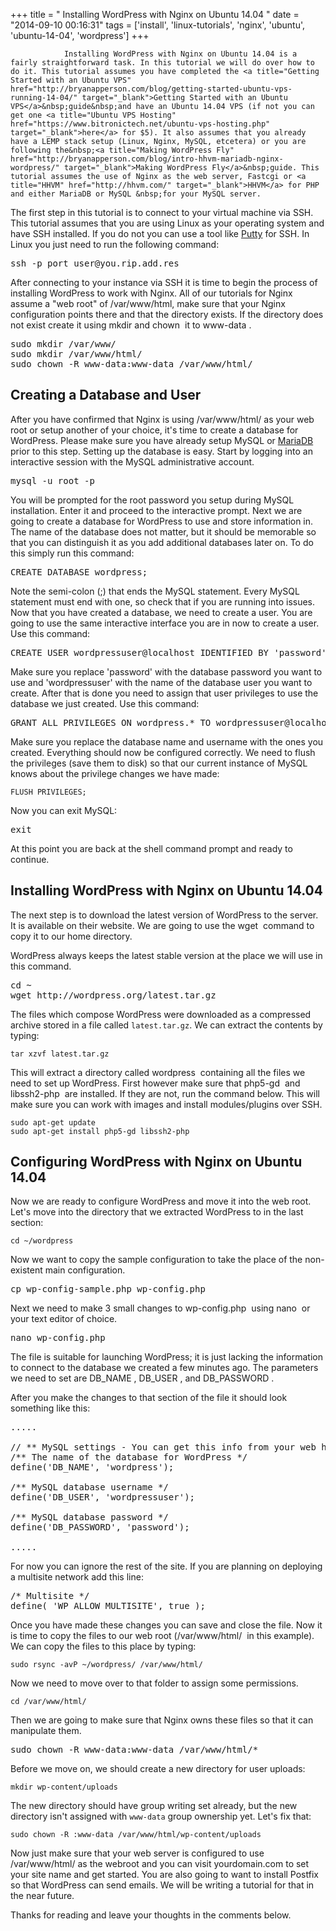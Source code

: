 +++
title = "				Installing WordPress with Nginx on Ubuntu 14.04		"
date = "2014-09-10 00:16:31"
tags = ['install', 'linux-tutorials', 'nginx', 'ubuntu', 'ubuntu-14-04', 'wordpress']
+++

    			Installing WordPress with Nginx on Ubuntu 14.04 is a fairly straightforward task. In this tutorial we will do over how to do it. This tutorial assumes you have completed the <a title="Getting Started with an Ubuntu VPS" href="http://bryanapperson.com/blog/getting-started-ubuntu-vps-running-14-04/" target="_blank">Getting Started with an Ubuntu VPS</a>&nbsp;guide&nbsp;and have an Ubuntu 14.04 VPS (if not you can get one <a title="Ubuntu VPS Hosting" href="https://www.bitronictech.net/ubuntu-vps-hosting.php" target="_blank">here</a> for $5). It also assumes that you already have a LEMP stack setup (Linux, Nginx, MySQL, etcetera) or you are following the&nbsp;<a title="Making WordPress Fly" href="http://bryanapperson.com/blog/intro-hhvm-mariadb-nginx-wordpress/" target="_blank">Making WordPress Fly</a>&nbsp;guide. This tutorial assumes the use of Nginx as the web server, Fastcgi or <a title="HHVM" href="http://hhvm.com/" target="_blank">HHVM</a> for PHP and either MariaDB or MySQL &nbsp;for your MySQL server.

The first step in this tutorial is to connect to your virtual machine via SSH. This tutorial assumes that you are using Linux as your operating system and have SSH installed. If you do not you can use a tool like <a title="Putty SSH" href="http://www.chiark.greenend.org.uk/~sgtatham/putty/" target="_blank">Putty</a> for SSH. In Linux you just need to run the following command:

<pre class="lang:default decode:true " title="Connect to your VM using SSH">ssh -p port user@you.rip.add.res</pre>

After connecting to your instance via SSH it is time to begin the process of installing WordPress to work with Nginx. All of our tutorials for Nginx assume a "web root" of&nbsp;<span class="lang:default decode:true  crayon-inline">/var/www/html</span>, make sure that your Nginx configuration points there and that the directory exists. If the directory does not exist create it using&nbsp;<span class="lang:default decode:true  crayon-inline ">mkdir</span>&nbsp;and <span class="lang:default decode:true  crayon-inline ">chown</span>&nbsp;&nbsp;it to <span class="lang:default decode:true  crayon-inline">www-data</span>&nbsp;.

<pre class="lang:default decode:true " title="Setup Web Root">sudo mkdir /var/www/
sudo mkdir /var/www/html/
sudo chown -R www-data:www-data /var/www/html/</pre>
<h2>Creating a Database and User</h2>
After you have confirmed that Nginx is using <span class="lang:default decode:true  crayon-inline ">/var/www/html/</span>&nbsp;as your web root or setup another of your choice, it's time to&nbsp;create a database for WordPress. Please make sure you have already setup MySQL or <a title="Setup MariaDB" href="http://bryanapperson.com/blog/make-wordpress-fly-mariadb-setup-ubuntu-14/" target="_blank">MariaDB</a> prior to this step. Setting up the database is easy.&nbsp;Start&nbsp;by logging into an interactive session with the&nbsp;MySQL administrative account.
<pre class="lang:default decode:true ">mysql -u root -p</pre>
You will be prompted for the root password you setup during MySQL installation. Enter it and proceed to the interactive prompt. Next we are going to create a database for WordPress to use and store information in. The name of the database does not matter, but it should be memorable so that you can distinguish it as you add additional databases later on. To do this simply run this command:
<pre class="lang:default decode:true " title="Create a Database for WordPress">CREATE DATABASE wordpress;</pre>
Note the semi-colon (;) that ends the MySQL statement. Every&nbsp;MySQL statement must end with one, so check that if you are running into issues. Now that you have created a database, we need to create a user. You are going to use the same interactive interface you are in now to create a user. Use this command:
<pre class="">CREATE USER wordpressuser@localhost IDENTIFIED BY 'password';</pre>
Make sure you replace 'password' with the database password you want to use and 'wordpressuser' with the name of the database user you want to create. After that is done you need to assign that user privileges to use the database we just created. Use this command:
<pre class="">GRANT ALL PRIVILEGES ON wordpress.* TO wordpressuser@localhost;</pre>
Make sure you replace the database name and username with the ones you created.&nbsp;Everything should now be configured correctly. We need to flush the privileges (save them to disk)&nbsp;so that our current instance of MySQL knows about the privilege changes we have made:
<pre><code>FLUSH PRIVILEGES;</code></pre>
Now you can exit MySQL:
<pre class="lang:default decode:true ">exit</pre>
At this point you are back at the shell command prompt and ready to continue.
<h2>Installing WordPress with Nginx on Ubuntu 14.04</h2>
The next step is to download the latest version of WordPress to the server. It is available on their website. We are going to use the&nbsp;<span class="lang:default decode:true  crayon-inline ">wget</span>&nbsp;&nbsp;command to copy it to our home directory.

WordPress always keeps the latest stable version at the place we will use in this command.

<pre class="lang:default decode:true " title="Use wget to Download WordPress">cd ~
wget http://wordpress.org/latest.tar.gz</pre>

The&nbsp;files which compose WordPress were downloaded&nbsp;as a compressed archive stored in a file called <code>latest.tar.gz</code>. We can extract the contents by typing:

<pre><code>tar xzvf latest.tar.gz</code></pre>

This will extract a directory called <span class="lang:default decode:true  crayon-inline ">wordpress</span>&nbsp;&nbsp;containing all the files we need to set up WordPress. First however make sure that&nbsp;<span class="lang:default decode:true  crayon-inline ">php5-gd</span>&nbsp;&nbsp;and <span class="lang:default decode:true  crayon-inline ">libssh2-php </span>&nbsp;are installed. If they are not, run the command below. This will make sure you can work with images and install modules/plugins over SSH.

<pre><code>sudo apt-get update
sudo apt-get install php5-gd libssh2-php</code></pre>
<h2>Configuring WordPress with Nginx on Ubuntu 14.04</h2>
Now we are ready to configure WordPress and move it&nbsp;into the web root. Let's move into the directory that we extracted WordPress&nbsp;to in the last section:
<pre><code>cd ~/wordpress</code></pre>
Now we want to copy the sample configuration to take the place of the non-existent main configuration.
<pre class="lang:default decode:true ">cp wp-config-sample.php wp-config.php</pre>
Next we need to make 3 small changes to <span class="lang:default decode:true  crayon-inline ">wp-config.php</span>&nbsp;&nbsp;using <span class="lang:default decode:true  crayon-inline ">nano</span>&nbsp;&nbsp;or your text editor of choice.
<pre class="lang:default decode:true ">nano wp-config.php</pre>
The file is suitable for launching WordPress; it is just lacking the information to connect to the database we created a few minutes ago. The parameters we need to set are <span class="lang:default decode:true  crayon-inline ">DB_NAME</span>&nbsp;, <span class="lang:default decode:true  crayon-inline ">DB_USER</span>&nbsp;, and&nbsp;<span class="lang:default decode:true  crayon-inline ">DB_PASSWORD</span>&nbsp;.

After you make the changes to that section of the file it should look something like this:

<pre class="lang:default decode:true ">.....

// ** MySQL settings - You can get this info from your web host ** //
/** The name of the database for WordPress */
define('DB_NAME', 'wordpress');

/** MySQL database username */
define('DB_USER', 'wordpressuser');

/** MySQL database password */
define('DB_PASSWORD', 'password');

.....</pre>

For now you can ignore the rest of the site. If you are planning on deploying a multisite network add this line:

<pre class="lang:default decode:true ">/* Multisite */
define( 'WP_ALLOW_MULTISITE', true );</pre>

Once you have made these changes you can save and close the file. Now it is time to copy the files to our web root (<span class="lang:default decode:true  crayon-inline ">/var/www/html/</span>&nbsp; in this example). We can copy the files to this place by typing:

<pre><code>sudo rsync -avP ~/wordpress/ /var/www/html/</code></pre>

Now we need to move over to that folder to assign some permissions.

<pre><code>cd /var/www/html/</code></pre>

Then we are going to make sure that Nginx owns these files so that it can manipulate them.

<pre class="lang:default decode:true ">sudo chown -R www-data:www-data /var/www/html/*</pre>

Before we move on, we should create a new directory for user uploads:

<pre class=""><code>mkdir wp-content/uploads</code>
</pre>

The new directory should have group writing set already, but the new directory isn't assigned with <code>www-data</code> group ownership yet. Let's fix that:

<pre><code>sudo chown -R :www-data /var/www/html/wp-content/uploads</code></pre>

Now just make sure that your web server is configured to use /var/www/html/ as the webroot and you can visit yourdomain.com to set your site name and get started. You are also going to want to install Postfix so that WordPress can send emails. We will be writing a tutorial for that in the near future.

Thanks for reading and leave your thoughts in the comments below.
